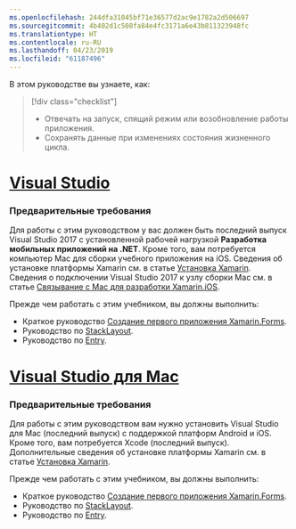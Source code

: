 ```yaml
---
ms.openlocfilehash: 244dfa31045bf71e36577d2ac9e1782a2d506697
ms.sourcegitcommit: 4b402d1c508fa84e4fc3171a6e43b811323948fc
ms.translationtype: HT
ms.contentlocale: ru-RU
ms.lasthandoff: 04/23/2019
ms.locfileid: "61187496"
---
```

В этом руководстве вы узнаете, как:

> [!div class="checklist"]
> - Отвечать на запуск, спящий режим или возобновление работы приложения.
> - Сохранять данные при изменениях состояния жизненного цикла.

# <a name="visual-studiotabvswin"></a>[Visual Studio](#tab/vswin)

### <a name="prerequisites"></a>Предварительные требования

Для работы с этим руководством у вас должен быть последний выпуск Visual Studio 2017 с установленной рабочей нагрузкой **Разработка мобильных приложений на .NET**. Кроме того, вам потребуется компьютер Mac для сборки учебного приложения на iOS. Сведения об установке платформы Xamarin см. в статье [Установка Xamarin](~/get-started/installation/index.md). Сведения о подключении Visual Studio 2017 к узлу сборки Mac см. в статье [Связывание с Mac для разработки Xamarin.iOS](~/ios/get-started/installation/windows/connecting-to-mac/index.md).

Прежде чем работать с этим учебником, вы должны выполнить:

- Краткое руководство [Создание первого приложения Xamarin.Forms](~/get-started/first-app/index.md).
- Руководство по [StackLayout](~/get-started/tutorials/stacklayout/index.yml).
- Руководство по [Entry](~/get-started/tutorials/entry/index.yml).

# <a name="visual-studio-for-mactabvsmac"></a>[Visual Studio для Mac](#tab/vsmac)

### <a name="prerequisites"></a>Предварительные требования

Для работы с этим руководством вам нужно установить Visual Studio для Mac (последний выпуск) с поддержкой платформ Android и iOS. Кроме того, вам потребуется Xcode (последний выпуск). Дополнительные сведения об установке платформы Xamarin см. в статье [Установка Xamarin](~/get-started/installation/index.md).

Прежде чем работать с этим учебником, вы должны выполнить:

- Краткое руководство [Создание первого приложения Xamarin.Forms](~/get-started/first-app/index.md).
- Руководство по [StackLayout](~/get-started/tutorials/stacklayout/index.yml).
- Руководство по [Entry](~/get-started/tutorials/entry/index.yml).
